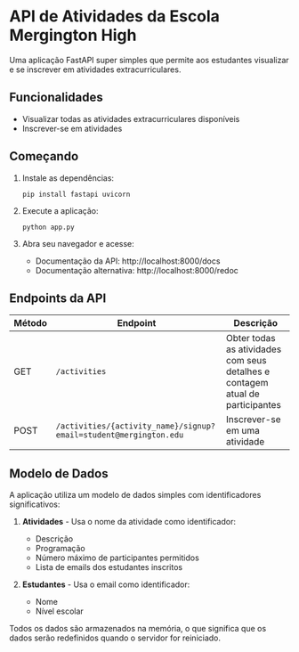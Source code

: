 # API de Atividades da Escola Mergington High

Uma aplicação FastAPI super simples que permite aos estudantes visualizar e se inscrever em atividades extracurriculares.

## Funcionalidades

- Visualizar todas as atividades extracurriculares disponíveis
- Inscrever-se em atividades

## Começando

1. Instale as dependências:

   ```
   pip install fastapi uvicorn
   ```

2. Execute a aplicação:

   ```
   python app.py
   ```

3. Abra seu navegador e acesse:
   - Documentação da API: http://localhost:8000/docs
   - Documentação alternativa: http://localhost:8000/redoc

## Endpoints da API

| Método | Endpoint                                                          | Descrição                                                           |
| ------ | ----------------------------------------------------------------- | ------------------------------------------------------------------- |
| GET    | `/activities`                                                     | Obter todas as atividades com seus detalhes e contagem atual de participantes |
| POST   | `/activities/{activity_name}/signup?email=student@mergington.edu` | Inscrever-se em uma atividade                                        |

## Modelo de Dados

A aplicação utiliza um modelo de dados simples com identificadores significativos:

1. **Atividades** - Usa o nome da atividade como identificador:

   - Descrição
   - Programação
   - Número máximo de participantes permitidos
   - Lista de emails dos estudantes inscritos

2. **Estudantes** - Usa o email como identificador:
   - Nome
   - Nível escolar

Todos os dados são armazenados na memória, o que significa que os dados serão redefinidos quando o servidor for reiniciado.
